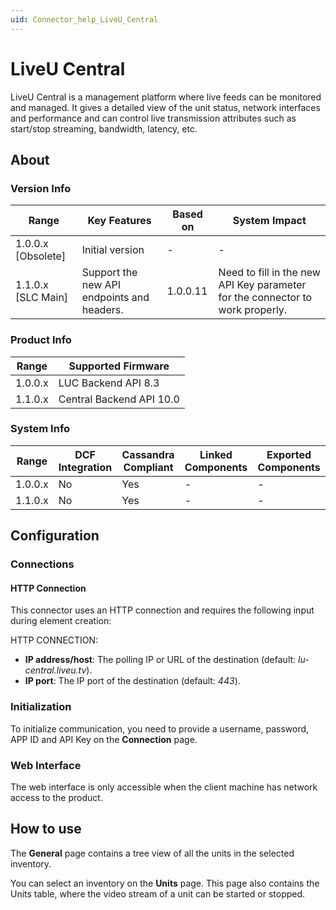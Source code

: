 ```yaml
---
uid: Connector_help_LiveU_Central
---
```


# LiveU Central

LiveU Central is a management platform where live feeds can be monitored and managed. It gives a detailed view of the unit status, network interfaces and performance and can control live transmission attributes such as start/stop streaming, bandwidth, latency, etc.

## About

### Version Info

| Range                | Key Features     | Based on     | System Impact     |
|----------------------|------------------|--------------|-------------------|
| 1.0.0.x [Obsolete]   | Initial version  | -            | -                 |
| 1.1.0.x [SLC Main]   |  Support the new API endpoints and headers. | 1.0.0.11           | Need to fill in the new API Key parameter for the connector to work properly.                |

### Product Info

| Range     | Supported Firmware     |
|-----------|------------------------|
| 1.0.0.x   | LUC Backend API 8.3    |
| 1.1.0.x   | Central Backend API 10.0    |

### System Info

| Range     | DCF Integration     | Cassandra Compliant     | Linked Components     | Exported Components     |
|-----------|---------------------|-------------------------|-----------------------|-------------------------|
| 1.0.0.x   | No                  | Yes                     | -                     | -                       |
| 1.1.0.x   | No                  | Yes                     | -                     | -                       |

## Configuration

### Connections

#### HTTP Connection

This connector uses an HTTP connection and requires the following input during element creation:

HTTP CONNECTION:

- **IP address/host**: The polling IP or URL of the destination (default: *lu-central.liveu.tv*).
- **IP port**: The IP port of the destination (default: *443*).

### Initialization

To initialize communication, you need to provide a username, password, APP ID and API Key on the **Connection** page.

### Web Interface

The web interface is only accessible when the client machine has network access to the product.

## How to use

The **General** page contains a tree view of all the units in the selected inventory.

You can select an inventory on the **Units** page. This page also contains the Units table, where the video stream of a unit can be started or stopped.
